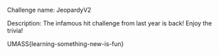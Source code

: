 Challenge name: JeopardyV2

Description: The infamous hit challenge from last year is back! Enjoy the trivia!

UMASS{learning-something-new-is-fun}


